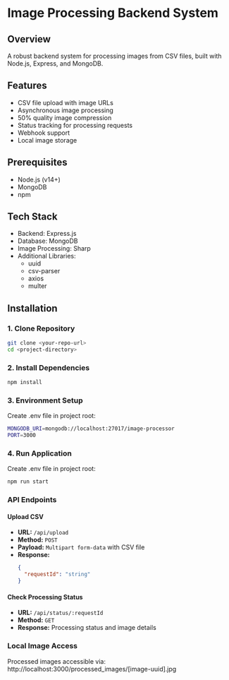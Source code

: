 # Image Processing Backend System

## Overview
A robust backend system for processing images from CSV files, built with Node.js, Express, and MongoDB.

## Features
- CSV file upload with image URLs
- Asynchronous image processing
- 50% quality image compression
- Status tracking for processing requests
- Webhook support
- Local image storage

## Prerequisites
- Node.js (v14+)
- MongoDB
- npm

## Tech Stack
- Backend: Express.js
- Database: MongoDB
- Image Processing: Sharp
- Additional Libraries: 
  - uuid
  - csv-parser
  - axios
  - multer

## Installation

### 1. Clone Repository
```bash
git clone <your-repo-url>
cd <project-directory>
```

### 2. Install Dependencies
```bash
npm install
```

### 3. Environment Setup
Create .env file in project root:
```bash
MONGODB_URI=mongodb://localhost:27017/image-processor
PORT=3000
```

### 4. Run Application
Create .env file in project root:
```bash
npm run start
```

### API Endpoints

#### Upload CSV

- **URL:** `/api/upload`
- **Method:** `POST`
- **Payload:** `Multipart form-data` with CSV file
- **Response:**
  ```json
  {
    "requestId": "string"
  }

#### Check Processing Status

- **URL:** `/api/status/:requestId`
- **Method:** `GET`
- **Response:**
Processing status and image details

### Local Image Access
Processed images accessible via:
http://localhost:3000/processed_images/[image-uuid].jpg
